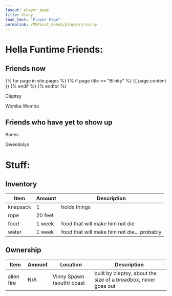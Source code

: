 ```yaml
---
layout: player_page
title: Vinny
lead_text: "Player Page" 
permalink: /MSPaint_Game1/playsers/vinny
---
```

# Hella Funtime Friends:

## Friends now

{% for page in site.pages %}
{% if page.title == "Blinky" %}
{{ page.content }}
{% endif %}
{% endfor %}

Cleptsy

Womba Womba

## Friends who have yet to show up
Bones

Gwendolyn

# Stuff:

## Inventory
  
  | Item | Amount |  Description |
  |------|---------|-------------|
  | knapsack | 1 | holds things |
  | rope | 20 feet | |
  | food | 1 week | food that will make him not die |
  | water | 1 week | food that will make him not die... probably |

## Ownership

  | Item | Amount |  Location | Description |
  |------|---------|----------|-------------|
  | alien fire | N/A | Vinny Spawn (south) coast | built by cleptsy, about the size of a breadbox, never goes out |
